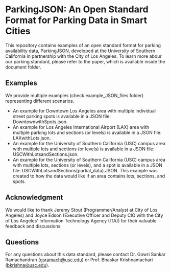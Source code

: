
# ParkingJSON: An Open Standard Format for Parking Data in Smart Cities

This repository contains examples of an open standard format for parking availability data, ParkingJSON, developed at the University of Southern California in partnership with the City of Los Angeles. To learn more abour our parking standard, please refer to the paper, which is available inside the document folder.

## Examples
We provide multiple examples (check example_JSON_files folder) representing different scenarios.


* An example for Downtown Los Angeles area with multiple individual street parking spots is available in a JSON file: DowntownwithSpots.json.
* An example for Los Angeles International Airport (LAX) area with multiple parking lots and sections (or levels) is available in a JSON file: LAXwithLots.json.
* An example for the University of Southern California (USC) campus area with multiple lots and sections (or levels) is available in a JSON file: USCWithLotsandSections.json.
* An example for the University of Southern California (USC) campus area with multiple lots, sections (or levels), and a spot is available in a JSON file: USCWithLotsandSections(partial_data).JSON. This example was created to how the data would like if an area contains lots, sections, and spots. 

## Acknowledgment
We would like to thank Jeremy Stout (Programmer/Analyst at City of Los Angeles) and Joyce Edson (Executive Officer and Deputy CIO with the City of Los Angeles' Information Technology Agency (ITA)) for their valuable feedback and discussions.


## Questions
For any questions about this data standard, please contact Dr. Gowri Sankar Ramachandran (gsramach@usc.edu) or Prof. Bhaskar Krishnamachari (bkrishna@usc.edu). 
